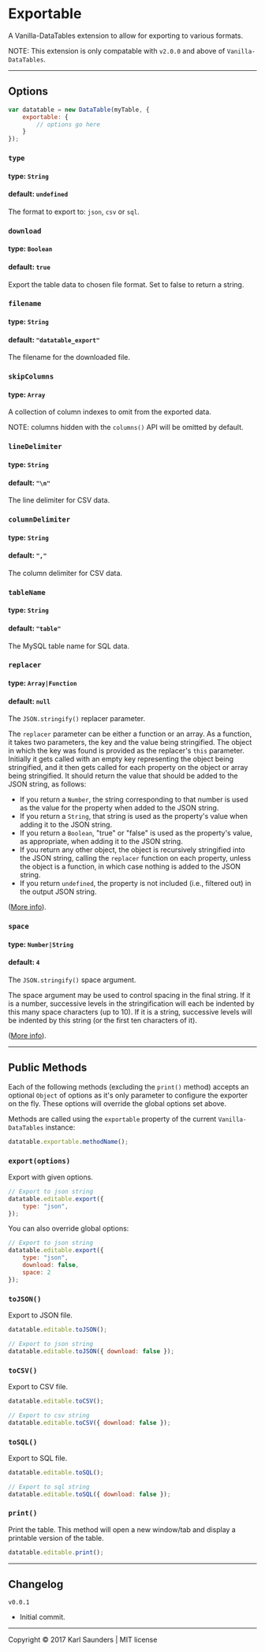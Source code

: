 # Exportable

A Vanilla-DataTables extension to allow for exporting to various formats.

NOTE: This extension is only compatable with `v2.0.0` and above of `Vanilla-DataTables`.

---

## Options

```javascript
var datatable = new DataTable(myTable, {
    exportable: {
        // options go here
    }
});
```

### `type`
#### type: `String`
#### default: `undefined`

The format to export to: `json`, `csv` or `sql`.

### `download`
#### type: `Boolean`
#### default: `true`

Export the table data to chosen file format. Set to false to return a string.


### `filename`
#### type: `String`
#### default: `"datatable_export"`

The filename for the downloaded file.


### `skipColumns`
#### type: `Array`

A collection of column indexes to omit from the exported data.

NOTE: columns hidden with the `columns()` API will be omitted by default.


### `lineDelimiter`
#### type: `String`
#### default: `"\n"`

The line delimiter for CSV data.


### `columnDelimiter`
#### type: `String`
#### default: `","`

The column delimiter for CSV data.


### `tableName`
#### type: `String`
#### default: `"table"`

The MySQL table name for SQL data.


### `replacer`
#### type: `Array|Function`
#### default: `null`

The `JSON.stringify()` replacer parameter.

The `replacer` parameter can be either a function or an array. As a function, it takes two parameters, the key and the value being stringified. The object in which the key was found is provided as the replacer's `this` parameter. Initially it gets called with an empty key representing the object being stringified, and it then gets called for each property on the object or array being stringified. It should return the value that should be added to the JSON string, as follows:

* If you return a `Number`, the string corresponding to that number is used as the value for the property when added to the JSON string.
* If you return a `String`, that string is used as the property's value when adding it to the JSON string.
* If you return a `Boolean`, "true" or "false" is used as the property's value, as appropriate, when adding it to the JSON string.
* If you return any other object, the object is recursively stringified into the JSON string, calling the `replacer` function on each property, unless the object is a function, in which case nothing is added to the JSON string.
* If you return `undefined`, the property is not included (i.e., filtered out) in the output JSON string.


([More info](https://developer.mozilla.org/en-US/docs/Web/JavaScript/Reference/Global_Objects/JSON/stringify#The_replacer_parameter)).


### `space`
#### type: `Number|String`
#### default: `4`

The `JSON.stringify()` space argument. 

The space argument may be used to control spacing in the final string. If it is a number, successive levels in the stringification will each be indented by this many space characters (up to 10). If it is a string, successive levels will be indented by this string (or the first ten characters of it).

([More info](https://developer.mozilla.org/en-US/docs/Web/JavaScript/Reference/Global_Objects/JSON/stringify#The_replacer_parameter)).

---

## Public Methods

Each of the following methods (excluding the `print()` method) accepts an optional `Object` of options as it's only parameter to configure the exporter on the fly. These options will override the global options set above.

Methods are called using the `exportable` property of the current `Vanilla-DataTables` instance:

```javascript
datatable.exportable.methodName();
```

### `export(options)`
Export with given options.

```javascript
// Export to json string
datatable.editable.export({
    type: "json",
});
```

You can also override global options:

```javascript
// Export to json string
datatable.editable.export({
    type: "json",
    download: false,
    space: 2
});
```

### `toJSON()`
Export to JSON file.

```javascript
datatable.editable.toJSON();

// Export to json string
datatable.editable.toJSON({ download: false });
```


### `toCSV()`
Export to CSV file.

```javascript
datatable.editable.toCSV();

// Export to csv string
datatable.editable.toCSV({ download: false });
```


### `toSQL()`
Export to SQL file.

```javascript
datatable.editable.toSQL();

// Export to sql string
datatable.editable.toSQL({ download: false });
```


### `print()`
Print the table. This method will open a new window/tab and display a printable version of the table.

```javascript
datatable.editable.print();
```


---

## Changelog

`v0.0.1`
* Initial commit.


---

Copyright © 2017 Karl Saunders | MIT license